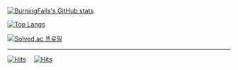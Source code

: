 
<!--
**BurningFalls/BurningFalls** is a ✨ _special_ ✨ repository because its `README.md` (this file) appears on your GitHub profile.

Here are some ideas to get you started:

- 🔭 I’m currently working on ...
- 🌱 I’m currently learning ...
- 👯 I’m looking to collaborate on ...
- 🤔 I’m looking for help with ...
- 💬 Ask me about ...
- 📫 How to reach me: ...
- 😄 Pronouns: ...
- ⚡ Fun fact: ...
-->

[![BurningFalls's GitHub stats](https://github-readme-stats.vercel.app/api?username=burningfalls&show_icons=true&theme=buefy)](https://github.com/burningfalls/burningfalls)

[![Top Langs](https://github-readme-stats.vercel.app/api/top-langs?username=burningfalls&layout=compact)](https://github.com/burningfalls/burningfalls)

[![Solved.ac 프로필](http://mazassumnida.wtf/api/v2/generate_badge?boj=hithere314)](https://solved.ac/hithere314)

---

[![Hits](https://hits.seeyoufarm.com/api/count/incr/badge.svg?url=https%3A%2F%2Fgithub.com%2FBurningFalls&count_bg=%2379C83D&title_bg=%23555555&icon=codeigniter.svg&icon_color=%23FFFFFF&title=Github+hits&edge_flat=false)](https://hits.seeyoufarm.com) 
[![Hits](https://hits.seeyoufarm.com/api/count/incr/badge.svg?url=https%3A%2F%2Fburningfalls.github.io&count_bg=%2379C83D&title_bg=%23555555&icon=codeigniter.svg&icon_color=%23FFFFFF&title=Blog+hits&edge_flat=false)](https://hits.seeyoufarm.com)
